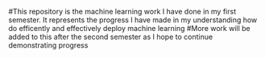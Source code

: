 #This repository is the machine learning work I have done in my first semester. It represents the progress I have made in my understanding how do efficently and effectively deploy machine learning
#More work will be added to this after the second semester as I hope to continue demonstrating progress
